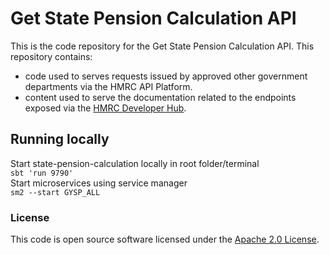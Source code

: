 
# Get State Pension Calculation API

This is the code repository for the Get State Pension Calculation API. This repository contains:

* code used to serves requests issued by approved other government departments via the HMRC API Platform.
* content used to serve the documentation related to the endpoints exposed via the [HMRC Developer Hub](https://developer.service.hmrc.gov.uk/api-documentation/docs/api).

## Running locally
Start state-pension-calculation locally in root folder/terminal  
`sbt 'run 9790'`  
Start microservices using service manager  
`sm2 --start GYSP_ALL`

### License

This code is open source software licensed under the [Apache 2.0 License]("http://www.apache.org/licenses/LICENSE-2.0.html").
